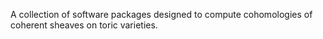A collection of software packages designed to compute cohomologies of coherent sheaves on toric varieties.
